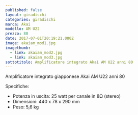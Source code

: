```yaml
---
published: false
layout: giradischi
categories: giradischi
marca: Akai
modello: AM U22
prezzo: 80
date: 2017-07-01T20:19:21.000Z
image: akaiam_mod1.jpg
imagethumb:
  - link: akaiam_mod2.jpg
  - link: akaiam_mod3.jpg
sottotitolo: Amplificatore integrato Akai AM U22 anni 80
---
```

Amplificatore integrato giapponese Akai AM U22 anni 80

Specifiche:
- Potenza in uscita: 25 watt per canale in 8Ω (stereo)
- Dimensioni: 440 x 78 x 290 mm
- Peso: 5,6 kg
